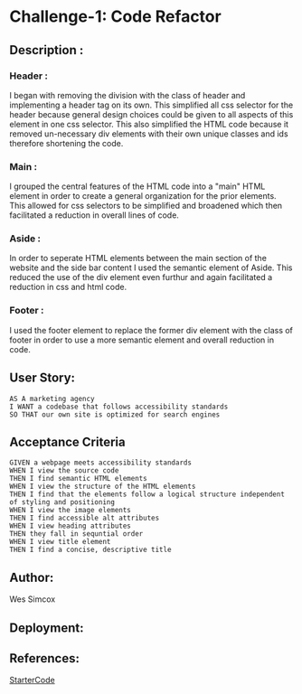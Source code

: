 # Challenge-1: Code Refactor

## Description :

### Header :
I began with removing the division with the class of header and implementing a header tag on its own. This simplified all css selector for the header because general design choices could be given to all aspects of this element in one css selector. This also simplified the HTML code because it removed un-necessary div elements with their own unique classes and ids therefore shortening the code.
### Main :
I grouped the central features of the HTML code into a "main" HTML element in order to create a general organization for the prior elements. This allowed for css selectors to be simplified and broadened which then facilitated a reduction in overall lines of code.
### Aside :
In order to seperate HTML elements between the main section of the website and the side bar content I used the semantic element of Aside. This reduced the use of the div element even furthur and again facilitated a reduction in css and html code.
### Footer :
I used the footer element to replace the former div element with the class of footer in order to use a more semantic element and overall reduction in code.

## User Story:

```
AS A marketing agency
I WANT a codebase that follows accessibility standards
SO THAT our own site is optimized for search engines
```

## Acceptance Criteria

```
GIVEN a webpage meets accessibility standards
WHEN I view the source code
THEN I find semantic HTML elements
WHEN I view the structure of the HTML elements
THEN I find that the elements follow a logical structure independent of styling and positioning
WHEN I view the image elements
THEN I find accessible alt attributes
WHEN I view heading attributes
THEN they fall in sequntial order
WHEN I view title element 
THEN I find a concise, descriptive title
```

## Author:
Wes Simcox

## Deployment:



## References:

[StarterCode](https://github.com/coding-boot-camp/urban-octo-telegram)